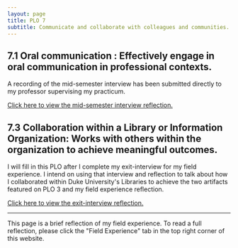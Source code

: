 ```yaml
---
layout: page
title: PLO 7
subtitle: Communicate and collaborate with colleagues and communities. [Communication and Collaboration]
---
```


## 7.1 Oral communication : Effectively engage in oral communication in professional contexts.

A recording of the mid-semester interview has been submitted directly to my professor supervising my practicum.

[Click here to view the mid-semester interview reflection.]({{dunefskychadwick.github.io}}/assets/pdfs/oralcommunication.pdf)  

## 7.3 Collaboration within a Library or Information Organization: Works with others within the organization to achieve meaningful outcomes.

I will fill in this PLO after I complete my exit-interview for my field experience. I intend on using that interview and reflection to talk about how I collaborated within Duke University's Libraries to achieve the two artifacts featured on PLO 3 and my field experience reflection.


[Click here to view the exit-interview reflection.]({{dunefskychadwick.github.io}}/assets/pdfs/projectmanagement.pdf)  

-----------------------------------------------------

This page is a brief reflection of my field experience. To read a full reflection, please click the "Field Experience" tab in the top right corner of this website.
